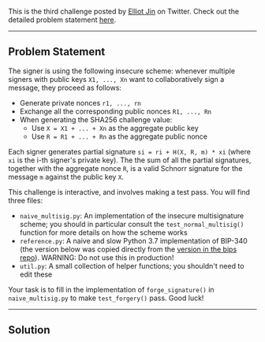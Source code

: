 This is the third challenge posted by [Elliot Jin](https://twitter.com/robot__dreams) on Twitter. Check out the detailed problem statement [here](https://gist.github.com/robot-dreams/6300fde4017eefcf02c241f203a75162).

---

Problem Statement
---
The signer is using the following insecure scheme: whenever multiple signers with public keys `X1, ..., Xn` want to collaboratively sign a message, they proceed as follows:

- Generate private nonces `r1, ..., rn`
- Exchange all the corresponding public nonces `R1, ..., Rn`
- When generating the SHA256 challenge value:
	- Use `X = X1 + ... + Xn` as the aggregate public key
	- Use `R = R1 + ... + Rn` as the aggregate public nonce

Each signer generates partial signature `si = ri + H(X, R, m) * xi` (where `xi` is the i-th signer's private key). The the sum of all the partial signatures, together with the aggregate nonce `R`, is a valid Schnorr signature for the message `m` against the public key `X`.

This challenge is interactive, and involves making a test pass. You will find three files:

- `naive_multisig.py`: An implementation of the insecure multisignature scheme; you should in particular consult the `test_normal_multisig()` function for more details on how the scheme works
- `reference.py`: A naive and slow Python 3.7 implementation of BIP-340 (the version below was copied directly from the [version in the bips repo](https://github.com/bitcoin/bips/blob/master/bip-0340/reference.py)). WARNING: Do not use this in production!
- `util.py`: A small collection of helper functions; you shouldn't need to edit these

Your task is to fill in the implementation of `forge_signature()` in `naive_multisig.py` to make `test_forgery()` pass. Good luck!

---

Solution
---
